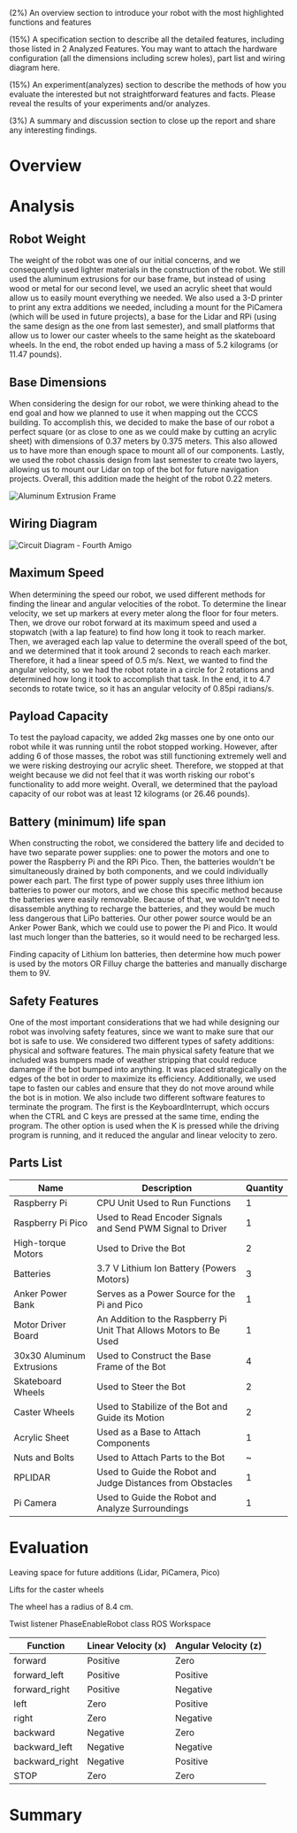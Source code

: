 (2%) An overview section to introduce your robot with the most highlighted functions and
features

(15%) A specification section to describe all the detailed features, including those listed in 2
Analyzed Features. You may want to attach the hardware configuration (all the dimensions
including screw holes), part list and wiring diagram here.

(15%) An experiment(analyzes) section to describe the methods of how you evaluate the
interested but not straightforward features and facts. Please reveal the results of your
experiments and/or analyzes.

(3%) A summary and discussion section to close up the report and share any interesting findings.

# Overview


# Analysis

## Robot Weight
The weight of the robot was one of our initial concerns, and we consequently used lighter materials in the construction of the robot. We still used the aluminum extrusions for our base frame, but instead of using wood or metal for our second level, we used an acrylic sheet that would allow us to easily mount everything we needed. We also used a 3-D printer to print any extra additions we needed, including a mount for the PiCamera (which will be used in future projects), a base for the Lidar and RPi (using the same design as the one from last semester), and small platforms that allow us to lower our caster wheels to the same height as the skateboard wheels. In the end, the robot ended up having a mass of 5.2 kilograms (or 11.47 pounds).

## Base Dimensions
When considering the design for our robot, we were thinking ahead to the end goal and how we planned to use it when mapping out the CCCS building. To accomplish this, we decided to make the base of our robot a perfect square (or as close to one as we could make by cutting an acrylic sheet) with dimensions of 0.37 meters by 0.375 meters. This also allowed us to have more than enough space to mount all of our components. Lastly, we used the robot chassis design from last semester to create two layers, allowing us to mount our Lidar on top of the bot for future navigation projects. Overall, this addition made the height of the robot 0.22 meters.

![Aluminum Extrusion Frame](https://user-images.githubusercontent.com/112110593/220675392-b7bee21e-1ffa-4ef2-9d62-bb76b9cf2d10.JPG)


## Wiring Diagram
![Circuit Diagram - Fourth Amigo](https://user-images.githubusercontent.com/112110593/220675232-cb4112af-a8b4-48c7-9ff0-9cb7bf532950.JPG)


## Maximum Speed
When determining the speed our robot, we used different methods for finding the linear and angular velocities of the robot. To determine the linear velocity, we set up markers at every meter along the floor for four meters. Then, we drove our robot forward at its maximum speed and used a stopwatch (with a lap feature) to find how long it took to reach marker. Then, we averaged each lap value to determine the overall speed of the bot, and we determined that it took around 2 seconds to reach each marker. Therefore, it had a linear speed of 0.5 m/s.
Next, we wanted to find the angular velocity, so we had the robot rotate in a circle for 2 rotations and determined how long it took to accomplish that task. In the end, it to 4.7 seconds to rotate twice, so it has an angular velocity of 0.85pi radians/s.

## Payload Capacity
To test the payload capacity, we added 2kg masses one by one onto our robot while it was running until the robot stopped working. However, after adding 6 of those masses, the robot was still functioning extremely well and we were risking destroying our acrylic sheet. Therefore, we stopped at that weight because we did not feel that it was worth risking our robot's functionality to add more weight. Overall, we determined that the payload capacity of our robot was at least 12 kilograms (or 26.46 pounds).

## Battery (minimum) life span
When constructing the robot, we considered the battery life and decided to have two separate power supplies: one to power the motors and one to power the Raspberry Pi and the RPi Pico. Then, the batteries wouldn't be simultaneously drained by both components, and we could individually power each part. The first type of power supply uses three lithium ion batteries to power our motors, and we chose this specific method because the batteries were easily removable. Because of that, we wouldn't need to disassemble anything to recharge the batteries, and they would be much less dangerous that LiPo batteries. Our other power source would be an Anker Power Bank, which we could use to power the Pi and Pico. It would last much longer than the batteries, so it would need to be recharged less.

Finding capacity of Lithium Ion batteries, then determine how much power is used by the motors
OR Filluy charge the batteries and manually discharge them to 9V.


## Safety Features
One of the most important considerations that we had while designing our robot was involving safety features, since we want to make sure that our bot is safe to use. We considered two different types of safety additions: physical and software features. The main physical safety feature that we included was bumpers made of weather 
stripping that could reduce damamge if the bot bumped into anything. It was placed strategically on the edges of the bot in order to maximize its efficiency. Additionally, we used tape to fasten our cables and ensure that they do not move around while the bot is in motion.
We also include two different software features to terminate the program. The first is the KeyboardInterrupt, which occurs when the CTRL and C keys are pressed at the same time, ending the program. The other option is used when the K is pressed while the driving program is running, and it reduced the angular and linear velocity to zero.

## Parts List

| Name | Description | Quantity |
| --- | --- | --- |
| Raspberry Pi | CPU Unit Used to Run Functions | 1 |
| Raspberry Pi Pico | Used to Read Encoder Signals and Send PWM Signal to Driver | 1 |
| High-torque Motors | Used to Drive the Bot | 2 |
| Batteries | 3.7  V Lithium Ion Battery (Powers Motors) | 3 |
| Anker Power Bank | Serves as a Power Source for the Pi and Pico | 1 |
| Motor Driver Board | An Addition to the Raspberry Pi Unit That Allows Motors to Be Used | 1 |
| 30x30 Aluminum Extrusions | Used to Construct the Base Frame of the Bot | 4 |
| Skateboard Wheels | Used to Steer the Bot | 2 |
| Caster Wheels | Used to Stabilize of the Bot and Guide its Motion | 2 |
| Acrylic Sheet | Used as a Base to Attach Components | 1 |
| Nuts and Bolts | Used to Attach Parts to the Bot | ~ |
| RPLIDAR | Used to Guide the Robot and Judge Distances from Obstacles | 1 |
| Pi Camera | Used to Guide the Robot and Analyze Surroundings | 1 |

# Evaluation
Leaving space for future additions (Lidar, PiCamera, Pico)

Lifts for the caster wheels

The wheel has a radius of 8.4 cm.

Twist listener
PhaseEnableRobot class
ROS Workspace

| Function | Linear Velocity (x) | Angular Velocity (z) |
| --- | --- | --- |
| forward | Positive | Zero |
| forward_left | Positive | Positive |
| forward_right | Positive | Negative |
| left | Zero | Positive |
| right | Zero | Negative |
| backward | Negative | Zero |
| backward_left | Negative | Negative |
| backward_right | Negative | Positive |
| STOP | Zero | Zero |

# Summary

